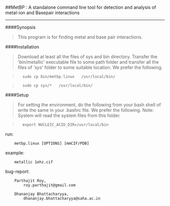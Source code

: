 ##MetBP : A standalone command line tool for detection and analysis of metal-ion and Basepair interactions
___________

####Synopsis
>This program is for finding metal and base pair interactions.

####Installation
>Download at least all the files of sys and bin directory.
	Transfer the 'bin/metallic' executable file to some path folder
	and transfer all the files of *'sys'* folder to some suitable location.
	We prefer the following.

>		sudo cp bin/metbp.linux   /usr/local/bin/
	
>		sudo cp sys/*   /usr/local/bin/


####Setup
>For setting the environment, do the following from your bash shell
	of write the same in your .bashrc file. We prefer the following.
	Note: System will read the system files from this folder.

>		export NUCLEIC_ACID_DIR=/usr/local/bin


run:

		metbp.linux [OPTIONS] [mmCIF/PDB]

example:

		metallic 1ehz.cif

bug-report:

		Parthajit Roy, 
			roy.parthajit@gmail.com

		Dhananjay Bhattacharyya,
			dhananjay.bhattacharyya@saha.ac.in 
